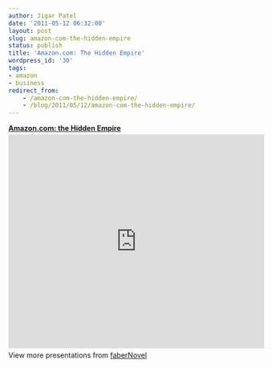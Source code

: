 ```yaml
---
author: Jigar Patel
date: '2011-05-12 06:32:00'
layout: post
slug: amazon-com-the-hidden-empire
status: publish
title: 'Amazon.com: The Hidden Empire'
wordpress_id: '30'
tags:
- amazon
- business
redirect_from:
    - /amazon-com-the-hidden-empire/
    - /blog/2011/05/12/amazon-com-the-hidden-empire/
---
```


<div style="width:510px" id="__ss_7928875"> 
<strong style="display:block;margin:12px 0 4px"><a href="http://www.slideshare.net/faberNovel/amazoncom-the-hidden-empire" title="Amazon.com: the Hidden Empire" target="_blank">Amazon.com: the Hidden Empire</a></strong> <iframe src="http://www.slideshare.net/slideshow/embed_code/7928875" width="510"
height="426" frameborder="0" marginwidth="0" marginheight="0" scrolling="no"></iframe> <div style="padding:5px 0 12px"> View more presentations from <a href="http://www.slideshare.net/faberNovel" target="_blank">faberNovel</a></div> 
</div>

